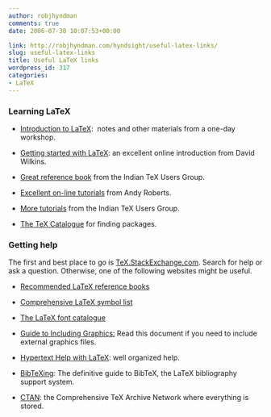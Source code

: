```yaml
---
author: robjhyndman
comments: true
date: 2006-07-30 10:07:53+00:00

link: http://robjhyndman.com/hyndsight/useful-latex-links/
slug: useful-latex-links
title: Useful LaTeX links
wordpress_id: 317
categories:
- LaTeX
---
```


### Learning LaTeX






    
  * [Introduction to LaTeX](/hyndsight/latex-workshop/):  notes and other materials from a one-day workshop.

    
  * [Getting started with LaTeX](http://www.maths.tcd.ie/%7Edwilkins/LaTeXPrimer/): an excellent online introduction from David Wilkins.

    
  * [Great reference book](http://www.tug.org/twg/mactex/tutorials/ltxprimer-1.0.pdf) from the Indian TeX Users Group.

    
  * [Excellent on-line tutorials](http://www.andy-roberts.net/misc/latex/) from Andy Roberts.

    
  * [More tutorials](http://www.tug.org/tutorials/tugindia/) from the Indian TeX Users Group.

    
  * [The TeX Catalogue](http://ctan.unsw.edu.au/help/Catalogue/) for finding packages.





### Getting help



The first and best place to go is [TeX.StackExchange.com](http://tex.stackexchange.com). Search for help or ask a question. Otherwise, one of the following websites might be useful.




    
  * [Recommended LaTeX reference books ](/hyndsight/latex-books/)

    
  * [Comprehensive LaTeX symbol list](http://www.ctan.org/tex-archive/info/symbols/comprehensive/symbols-a4.pdf)

    
  * [The LaTeX font catalogue](http://www.tug.dk/FontCatalogue/)

    
  * [Guide to Including Graphics:](http://www.ctan.org/tex-archive/macros/latex/required/graphics/grfguide.pdf) Read this document if you need to include external graphics files.

    
  * [Hypertext Help with LaTeX](http://www.giss.nasa.gov/tools/latex/ltx-2.html): well organized help.

    
  * [BibTeXing](http://newton.ex.ac.uk/tex/pack/bibtex/btxdoc/btxdoc.html): The definitive guide to BibTeX, the LaTeX bibliography support system.

    
  * [CTAN](http://ctan.unsw.edu.au/): the Comprehensive TeX Archive Network where everything is stored.


